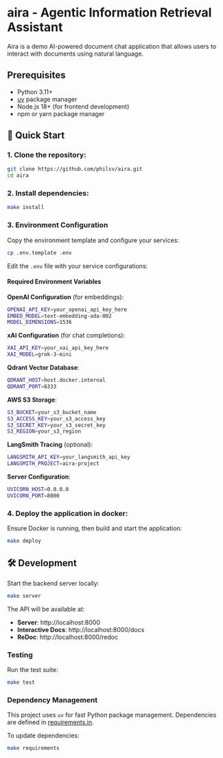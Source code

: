 # aira - Agentic Information Retrieval Assistant

Aira is a demo AI-powered document chat application that allows users to interact with documents using natural language.

## Prerequisites

- Python 3.11+
- [uv](https://docs.astral.sh/uv/) package manager
- Node.js 18+ (for frontend development)
- npm or yarn package manager

## 🚀 Quick Start

### 1. Clone the repository:

```bash
git clone https://github.com/philsv/aira.git
cd aira
```

### 2. Install dependencies:

```bash
make install
```

### 3. Environment Configuration

Copy the environment template and configure your services:

```bash
cp .env.template .env
```

Edit the `.env` file with your service configurations:

#### Required Environment Variables

**OpenAI Configuration** (for embeddings):

```bash
OPENAI_API_KEY=your_openai_api_key_here
EMBED_MODEL=text-embedding-ada-002
MODEL_DIMENSIONS=1536
```

**xAI Configuration** (for chat completions):

```bash
XAI_API_KEY=your_xai_api_key_here
XAI_MODEL=grok-3-mini
```

**Qdrant Vector Database**:

```bash
QDRANT_HOST=host.docker.internal
QDRANT_PORT=6333
```

**AWS S3 Storage**:

```bash
S3_BUCKET=your_s3_bucket_name
S3_ACCESS_KEY=your_s3_access_key
S3_SECRET_KEY=your_s3_secret_key
S3_REGION=your_s3_region
```

**LangSmith Tracing** (optional):

```bash
LANGSMITH_API_KEY=your_langsmith_api_key
LANGSMITH_PROJECT=aira-project
```

**Server Configuration**:

```bash
UVICORN_HOST=0.0.0.0
UVICORN_PORT=8000
```

### 4. Deploy the application in docker:

Ensure Docker is running, then build and start the application:

```bash
make deploy
```

## 🛠️ Development

Start the backend server locally:

```bash
make server
```

The API will be available at:

- **Server**: http://localhost:8000
- **Interactive Docs**: http://localhost:8000/docs
- **ReDoc**: http://localhost:8000/redoc

### Testing

Run the test suite:

```bash
make test
```

### Dependency Management

This project uses `uv` for fast Python package management. Dependencies are defined in [requirements.in](requirements.in).

To update dependencies:

```bash
make requirements
```
